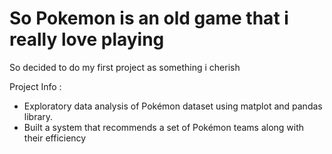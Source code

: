 # So Pokemon is an old game that i really love playing
So decided to do my first project as something i cherish

Project Info : 
- Exploratory data analysis of Pokémon dataset using matplot and pandas library. 
- Built a system that recommends a set of Pokémon teams along with their efficiency
